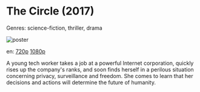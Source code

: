 # The Circle (2017)

Genres: science-fiction, thriller, drama

![poster](http://image.tmdb.org/t/p/w500/bQVqd5rWrx5GbXhJNuvKy4Viz6j.jpg)

en:
  [720p](magnet:?xt=urn:btih:8B0AEA70F08A97E5382E12025D91431676E6F0EF&tr=udp://glotorrents.pw:6969/announce&tr=udp://tracker.opentrackr.org:1337/announce&tr=udp://torrent.gresille.org:80/announce&tr=udp://tracker.openbittorrent.com:80&tr=udp://tracker.coppersurfer.tk:6969&tr=udp://tracker.leechers-paradise.org:6969&tr=udp://p4p.arenabg.ch:1337&tr=udp://tracker.internetwarriors.net:1337)
  [1080p](magnet:?xt=urn:btih:39207EB51E5CC8EDCBDA98D7310AA82C569E7028&tr=udp://glotorrents.pw:6969/announce&tr=udp://tracker.opentrackr.org:1337/announce&tr=udp://torrent.gresille.org:80/announce&tr=udp://tracker.openbittorrent.com:80&tr=udp://tracker.coppersurfer.tk:6969&tr=udp://tracker.leechers-paradise.org:6969&tr=udp://p4p.arenabg.ch:1337&tr=udp://tracker.internetwarriors.net:1337)
  


A young tech worker takes a job at a powerful Internet corporation, quickly rises up the company's ranks, and soon finds herself in a perilous situation concerning privacy, surveillance and freedom. She comes to learn that her decisions and actions will determine the future of humanity.